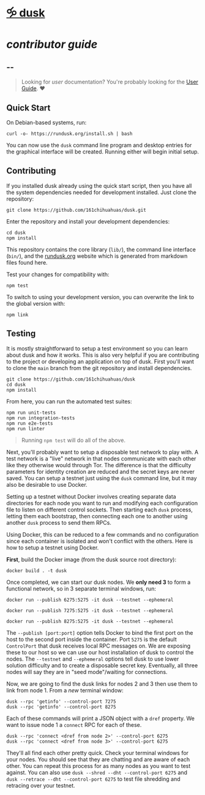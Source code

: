 # [🝰 dusk](https://rundusk.org)
# *contributor guide*
## --

> Looking for _user_ documentation? You're probably looking for the [User Guide](howto.md). ♥

## Quick Start

On Debian-based systems, run:

```
curl -o- https://rundusk.org/install.sh | bash
```

You can now use the `dusk` command line program and desktop entries for the graphical interface will be created. Running either will begin initial setup.

## Contributing

If you installed dusk already using the quick start script, then you have all the system dependencies needed for development installed. Just clone the repository:

```
git clone https://github.com/161chihuahuas/dusk.git
```

Enter the repository and install your development dependencies:

```
cd dusk
npm install
```

This repository contains the core library (`lib/`), the command line interface (`bin/`), and the [rundusk.org](https://rundusk.org) website which is generated from markdown files found here.

Test your changes for compatibility with:

```
npm test
```

To switch to using your development version, you can overwrite the link to the global version with:

```
npm link
```

## Testing

It is mostly straightforward to setup a test environment so you can learn about dusk and how it works. This is also very helpful if you are contributing to the project or developing an application on top of dusk. First you'll want to clone the `main` branch from the git repository and install dependencies. 

```
git clone https://github.com/161chihuahuas/dusk
cd dusk
npm install
```

From here, you can run the automated test suites:

```
npm run unit-tests
npm run integration-tests
npm run e2e-tests
npm run linter
```

> Running `npm test` will do all of the above.

Next, you'll probably want to setup a disposable test network to play with. A test network is a "live" network in that nodes communicate with each other like they otherwise would through Tor. The difference is that the difficulty parameters for identity creation are reduced and the secret keys are never saved. You can setup a testnet just using the `dusk` command line, but it may also be desirable to use Docker.

Setting up a testnet without Docker involves creating separate data directories for each node you want to run and modifying each configuration file to listen on different control sockets. Then starting each `dusk` process, letting them each bootstrap, then connecting each one to another using another `dusk` process to send them RPCs.

Using Docker, this can be reduced to a few commands and no configuration since each container is isolated and won't conflict with the others. Here is how to setup a testnet using Docker. 

**First**, build the Docker image (from the dusk source root directory):

```
docker build . -t dusk
```

Once completed, we can start our dusk nodes. We **only need 3** to form a functional network, so in 3 separate terminal windows, run:

```
docker run --publish 6275:5275 -it dusk --testnet --ephemeral
```
```
docker run --publish 7275:5275 -it dusk --testnet --ephemeral
```
```
docker run --publish 8275:5275 -it dusk --testnet --ephemeral
```

The `--publish [port:port]` option tells Docker to bind the first port on the host to the second port inside the container. Port `5275` is the default `ControlPort` that dusk receives local RPC messages on. We are exposing these to our host so we can use our host installation of dusk to control the nodes. The `--testnet` and `--ephemeral` options tell dusk to use lower solution difficulty and to create a disposable secret key. Eventually, all three nodes will say they are in "seed mode"/waiting for connections.

Now, we are going to find the dusk links for nodes 2 and 3 then use them to link from node 1. From a *new* terminal window:

```
dusk --rpc 'getinfo' --control-port 7275
dusk --rpc 'getinfo' --control-port 8275
```

Each of these commands will print a JSON object with a `dref` property. We want to issue node 1 a `connect` RPC for each of these.

```
dusk --rpc 'connect <dref from node 2>' --control-port 6275
dusk --rpc 'connect <dref from node 3>' --control-port 6275
```

They'll all find each other pretty quick. Check your terminal windows for your nodes. You should see that they are chatting and are aware of each other. You can repeat this process for as many nodes as you want to test against. You can also use `dusk --shred --dht --control-port 6275` and `dusk --retrace --dht --control-port 6275` to test file shredding and retracing over your testnet.


